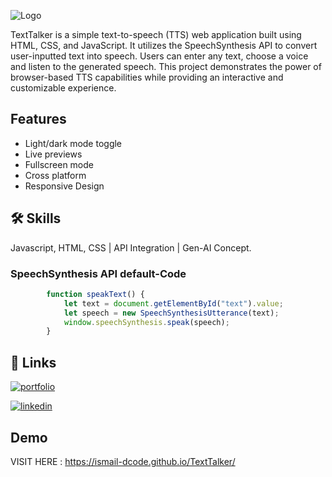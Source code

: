 
![Logo](https://media-hosting.imagekit.io//81746f571402459f/Screenshot%202025-03-15%20222818.png?Expires=1836665993&Key-Pair-Id=K2ZIVPTIP2VGHC&Signature=ZwnQxPELTbh2hu2iArnkg0~5az1lLHvJpnbv~n9jims7p-D9X-bB8ntH0xwwjmMohgiFAwZlhy2PJ7wOMZx8L~nffFl4OZYSsf2aJ9-Ub5g68jgraaNn75YTrQnwe2pCaUsRfOzaPDDnoaWDABU6V96FmmxPhfhR~MIQE9UnAXUrBexaOEGKZ1dybYg7nluK4ue-2nWcsE~Da2979XFWslWG2UgGTyTV-QJvS~Ut3LCCng7e-KoSKkKxpm0PtkV5Tuxh6ZjUauAoY-kZrLjUhfEW3NzgpLH7CCCWBUTxLvGIrYKuvwr6ZPB~xFGYjyH47K8~-TlY~69ZnjG0GLDpCg__)

 

TextTalker is a simple text-to-speech (TTS) web application built using HTML, CSS, and JavaScript. It utilizes the SpeechSynthesis API to convert user-inputted text into speech. Users can enter any text, choose a voice and listen to the generated speech. This project demonstrates the power of browser-based TTS capabilities while providing an interactive and customizable experience.


## Features

- Light/dark mode toggle
- Live previews
- Fullscreen mode
- Cross platform
- Responsive Design



## 🛠 Skills
Javascript, HTML, CSS | API Integration | Gen-AI Concept.


### SpeechSynthesis API default-Code

```javascript
        function speakText() {
            let text = document.getElementById("text").value;
            let speech = new SpeechSynthesisUtterance(text);
            window.speechSynthesis.speak(speech);
        }
```


## 🔗 Links
[![portfolio](https://img.shields.io/badge/my_portfolio-000?style=for-the-badge&logo=ko-fi&logoColor=white)](https://ismail-shaikh.vercel.app/)

[![linkedin](https://img.shields.io/badge/linkedin-0A66C2?style=for-the-badge&logo=linkedin&logoColor=white)](https://www.linkedin.com/in/ismail-shaikh-19798a335/)



## Demo

VISIT HERE : 
https://ismail-dcode.github.io/TextTalker/
